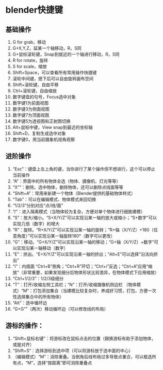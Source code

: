 # blender快捷键

## 基础操作
1. G for grab，移动
2. G+X,Y,Z，延某一个轴移动，R，S同
3. G+鼠标滚轮键，Snap到就近的一个轴进行移动，R，S同
4. R for rotate，旋转
5. S for scale，缩放
6. Shift+Space，可以查看所有常用操作快捷键
7. 滚轮中间键，摁下后可以自由旋转画布空间
8. Shift+滚轮键，自由平移
9. Ctrl+滚轮键，自由缩放
10. 数字键盘的句号，Focus选中对象
11. 数字键1为前面视图
12. 数字键3为侧面视图
13. 数字键7为顶面视图
14. 数字键5为透视图和正射图切换
15. Alt+鼠标中键，View snap到最近的坐标轴
16. Shift+D，复制生成选中对象
17. 数字键0，用当前摄象机视角观察

## 进阶操作

1. “Esc”：键盘上左上角的键，当你进行了某个操作但不想进行，这个可以停止当前操作
2. “A”：界面中的所有物体全选（物体、摄像机、灯光等等）
3. “X””：删除。选中物体，删除物体，还可以删除点线面等等
4. “Shift+A”：常用来新建一个物体（Blender提供的基础物体样式）
5. “Tab”：可以在编辑模式、物体模式来回切换
6. “1/2/3”分别对应“点/线/面”
7. “/”：进入隔离模式（当物体较为复杂，方便对单个物体进行细致建模）
8. “S”：放大/缩小。“S+X/Y/Z”可以实现沿某一轴的放大或缩小；“S+数字”可以实现几倍（数字）的增大
9. “R”：旋转。“R+X/Y/Z”可以实现沿某一轴的旋转；“R+轴（X/Y/Z）+180（任意角度）”可以实现沿某一轴旋转180°（数字可以更改）
10. “G”：移动。“G+X/Y/Z”可以实现沿某一轴的移动；“G+轴（X/Y/Z）+数字”可以实现沿某一轴移动（数字）
11. “E”：挤出。“E+X/Y/Z”可以实现沿某一轴的挤出；“Alt+E”可以选择“沿法向挤出”
12. “i”：内插面
“Ctrl+B”倒角；“Ctrl+R”环切；“Ctrl+i”反选；“Ctrl+A”应用“缩放”（非常重要，如果发现细分后物体形状比较诡异，在物体模式下应用缩放）
13. “Ctrl+1/2/3”：1/2/3级细分
14. “T”：打开/收缩左侧工具栏；“N”：打开/收缩摄像机侧边栏
（物体模式）“M”：打包添加集合（当建模比较复杂时，养成好习惯，打包，方便一次性选择集合中的所有物体）
18. “Alt”：选中循环边
19. “G+G””（两次）移动循环边（可以修改线的布局）
## 游标的操作：
1. “Shift+鼠标右键”：将游标改在鼠标点击的位置（跟换游标有助于添加物体，或是对齐）
2. “Shift+S”：选择游标到选中项（可以将游标放于选中面的中心）
3. （编辑模式）“M”：消除重叠。当倒角后线布局过多导致点重合，可以框选所有点，“M”，选择“按距离”即可消除重叠点
